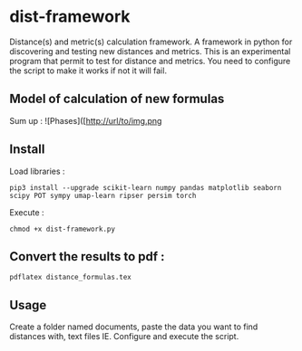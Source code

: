 # dist-framework
Distance(s) and metric(s) calculation framework. A framework in python for discovering and testing new distances and metrics. This is an experimental program that permit to test for distance and metrics. You need to configure the script to make it works if not it will fail. 

## Model of calculation of new formulas
Sum up : 
![Phases]([[http://url/to/img.png](https://raw.githubusercontent.com/Lombard-Web-Services/dist-framework/refs/heads/main/phases.png)


## Install
Load libraries :
```
pip3 install --upgrade scikit-learn numpy pandas matplotlib seaborn scipy POT sympy umap-learn ripser persim torch
```

Execute : 
```
chmod +x dist-framework.py
```

## Convert the results to pdf :
```
pdflatex distance_formulas.tex
```

## Usage 
Create a folder named documents, paste the data you want to find distances with, text files IE. 
Configure and execute the script.
